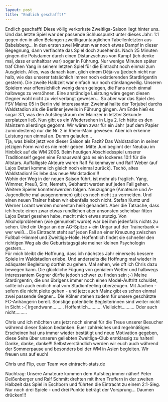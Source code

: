 ```yaml
---
layout: post
title: "Endlich geschafft!"
---
```


Endlich geschafft! Diese völlig verkorkste Zweitliga-Saison liegt hinter uns. Und das letzte Spiel war der passende Schlusspunkt unter dieses Jahr: 1:1 gegen den in allen Belangen zweitligauntauglichen Tabellenletzten aus Babelsberg... In den ersten zwei Minuten war noch etwas Dampf in dieser Begegnung, dann verflachte das Spiel doch zusehends. Nach 25 Minuten gingen die Potsdamer durch einen Distanzschuss von Kampf (ich denke mal, dass er unhaltbar war) sogar in Führung. Nur wenige Minuten später traf Chen Yang in seinem letzten Spiel für die Eintracht noch einmal zum Ausgleich. Alles, was danach kam, glich einem Déjà-vu (jedoch nicht nur halb, wie das unserer tatsächlich immer noch existierenden Stardirigentin gestern). Die zweite Halbzeit war einfach nur noch stinklangweilig. Unseren Spielern war offensichtlich wenig daran gelegen, die Fans noch einmal halbwegs zu versöhnen. Eine anständige Leistung wäre gegen diesen Gegner wohl nicht zu viel verlangt gewesen... So aber war das Spiel des FSV Mainz 05 in Berlin viel interessanter. Zweimal hallte der Torjubel durchs Waldstadion als die Berliner jeweils in Führung gingen. Am Ende hieß es sogar 3:1, was den Aufstiegstraum der Mainzer in letzter Sekunde zerplatzen ließ. Nun gibt es ein Wiedersehen in Liga 2. Ich hätte es den Mainzern allerdings gegönnt. Wir wären zwar für ein Jahr (auf dem Papier zumindestens) nur die Nr. 2 in Rhein-Main gewesen. Aber ich erkenne Leistung nun einmal an. Dumm gelaufen...  
Tja, was bleibt jetzt von dieser Saison als Fazit? Das Waldstadion in seiner jetzigen Form wird es nie mehr geben. Mitte Juni beginnt der Neubau im Hinblick auf die WM 2006. Beim heutigen Abschiedsspiel unserer Traditionself gegen eine Fanauswahl gab es ein lockeres 10:1 für die Altstars. Auffälligste Akteure waren Ralf Falkenmayer und Ralf Weber (auf Lajos Detari komme ich gleich noch einmal zurück). Tschö, altes Waldstadion! Es lebe das neue Waldstadion!!!  
Wohin der Weg in der neuen Saison führt, ist mehr als fraglich. Yang, Wimmer, Preuß, Sim, Nemeth, Gebhardt werden auf jeden Fall gehen. Weitere Spieler könnten/werden folgen. Neuzugänge (Amateure und A-Jugendliche mal ausgenommen) gibt es noch nicht zu vermelden. Und einen neuen Trainer haben wir ebenfalls noch nicht. Stefan Kuntz und Werner Lorant werden momentan heiß gehandelt. Aber die Tatsache, dass ich heute einen zwar etwas rundlichen aber ansonsten scheinbar fitten Lajos Detari gesehen habe, macht mich etwas stutzig. Von Alkoholproblemen (wie gemunkelt wurde) war bei ihm jedenfalls nichts zu sehen. Und ein Ungar an der AG-Spitze + ein Ungar auf der Trainerbank = wer weiß... Die Eintracht steht auf jeden Fall an einer Kreuzung zwischen Fußball-Himmel und Zweitliga-Hölle. Hoffentlich findet sie schneller den richtigen Weg als die Geburtstagsgäste meiner kleinen Psychologin gestern...  
Für mich bleibt die Hoffnung, dass ich nächstes Jahr einerseits bessere Spiele im Waldstadion erlebe. Und anderseits die Hoffnung mal wieder in adäquater Begleitung dorthin zu gehen. Mal sehen, wie oft ich Chris dazu bewegen kann. Die glückliche Fügung von genialem Wetter und halbwegs interessantem Gegner dürfte jedoch schwer zu finden sein ;-) Meine Stardirgentin, die uns übrigens immer noch einen Model-Auftritt schuldet, sollte ich auch endlich mal vom Stadionfeeling überzeugen. Mit Aachen - sofern die nicht pleite gehen - und jetzt auch Mainz gibt es schon einmal zwei passende Gegner... Die Kölner stehen zudem für unsere geschätzte FC-Anhängerin bereit. Sonstige potentielle Begleiterinnen sind weiter nicht in Sicht :-( Irgendwann......... Hoffentlich........... Vielleicht.......... Oder auch nicht.........  
  
Chris und ich möchten uns jetzt noch einmal für die Treue unserer Besucher während dieser Saison bedanken. Euer zahlreiches und regelmäßiges Erscheinen hat uns immer wieder bestätigt und neue Motivation gegeben, diese Seite über unseren geliebten Zweitliga-Club erstklassig zu halten! Danke, danke, danke!!! Selbstverständlich werden wir euch auch während der Sommerpause und besonders bei der WM in Asien begleiten. Wir freuen uns auf euch!  
  
Chris und Flip, euer Team von eintracht-stats.de  
  
Nachtrag: Unsere Amateure kommen dem Aufstieg immer näher! Peter Deißenberger und Ralf Schmitt drehten mit ihren Treffern in der zweiten Halbzeit das Spiel in Eschborn und führten die Eintracht zu einem 2:1-Sieg. Nur noch drei Spiele - und drei Punkte beträgt der Vorsprung... Daumen drücken!!!
